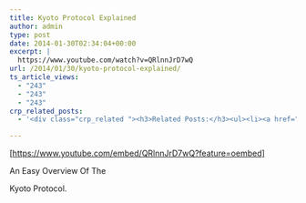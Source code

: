 ```yaml
---
title: Kyoto Protocol Explained
author: admin
type: post
date: 2014-01-30T02:34:04+00:00
excerpt: |
  https://www.youtube.com/watch?v=QRlnnJrD7wQ
url: /2014/01/30/kyoto-protocol-explained/
ts_article_views:
  - "243"
  - "243"
  - "243"
crp_related_posts:
  - '<div class="crp_related "><h3>Related Posts:</h3><ul><li><a href="https://scdhub.org/2017/12/20/how-to-fix-a-running-toilet-3-most-common-problems/"    ><img src="https://scdhub.org/wp-content/uploads/2017/12/how-to-fix-a-running-toilet-3-mo-150x150.jpg" alt="How to Fix a Running Toilet &#8211; 3 Most Common Problems" title="How to Fix a Running Toilet &#8211; 3 Most Common Problems" width="150" height="150" class="crp_thumb crp_featured" /><span class="crp_title">How to Fix a Running Toilet &#8211; 3 Most Common Problems</span></a></li><li><a href="https://scdhub.org/2017/12/10/underground-concrete-cistern-installation-overview/"    ><img src="https://scdhub.org/wp-content/uploads/2017/12/underground-concrete-cistern-ins-150x150.jpg" alt="Underground concrete cistern installation overview" title="Underground concrete cistern installation overview" width="150" height="150" class="crp_thumb crp_featured" /><span class="crp_title">Underground concrete cistern installation overview</span></a></li><li><a href="https://scdhub.org/2017/12/12/8663/"    ><img src="https://scdhub.org/wp-content/uploads/2017/12/8663-150x150.jpg" alt="Diagram of typical private well and pressure tank system" title="Diagram of typical private well and pressure tank system" width="150" height="150" class="crp_thumb crp_featured" /><span class="crp_title">Diagram of typical private well and pressure tank system</span></a></li><li><a href="https://scdhub.org/2017/12/12/components-of-a-typical-well-water-system/"    ><img src="https://scdhub.org/wp-content/uploads/2017/12/components-of-a-typical-well-wat-150x150.jpg" alt="Components Of A Typical Well Water System" title="Components Of A Typical Well Water System" width="150" height="150" class="crp_thumb crp_featured" /><span class="crp_title">Components Of A Typical Well Water System</span></a></li><li><a href="https://scdhub.org/2017/12/13/slow-sand-filtration/"    ><img src="https://scdhub.org/wp-content/uploads/2017/12/slow-sand-filtration-150x150.jpg" alt="Slow Sand Filtration" title="Slow Sand Filtration" width="150" height="150" class="crp_thumb crp_featured" /><span class="crp_title">Slow Sand Filtration</span></a></li><li><a href="https://scdhub.org/2017/08/11/kombucha-social-venture-health-beverage-company-community-success-prototype/"    ><img src="https://scdhub.org/wp-content/uploads/2017/08/kombucha-social-venture-health-beverage-company-community-success-prototype-150x150.jpg" alt="Kombucha Social Venture Health Beverage Company Community Success Prototype" title="Kombucha Social Venture Health Beverage Company Community Success Prototype" width="150" height="150" class="crp_thumb crp_featured" /><span class="crp_title">Kombucha Social Venture Health Beverage Company&hellip;</span></a></li></ul><div class="crp_clear"></div></div>'

---
```

[https://www.youtube.com/embed/QRlnnJrD7wQ?feature=oembed] 

An Easy Overview Of The
   
Kyoto Protocol.
